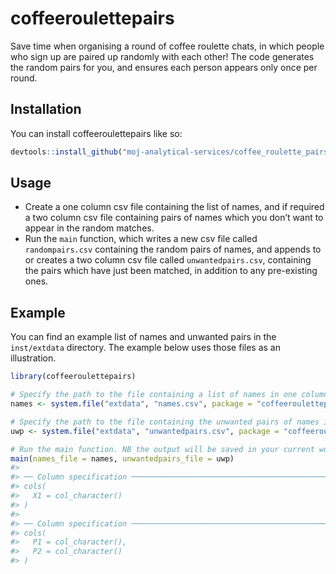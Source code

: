 
<!-- README.md is generated from README.Rmd. Please edit that file -->

# coffeeroulettepairs

<!-- badges: start -->
<!-- badges: end -->

Save time when organising a round of coffee roulette chats, in which
people who sign up are paired up randomly with each other! The code
generates the random pairs for you, and ensures each person appears only
once per round.

## Installation

You can install coffeeroulettepairs like so:

``` r
devtools::install_github("moj-analytical-services/coffee_roulette_pairs")
```

## Usage

-   Create a one column csv file containing the list of names, and if
    required a two column csv file containing pairs of names which you
    don’t want to appear in the random matches.
-   Run the `main` function, which writes a new csv file called
    `randompairs.csv` containing the random pairs of names, and appends
    to or creates a two column csv file called `unwantedpairs.csv`,
    containing the pairs which have just been matched, in addition to
    any pre-existing ones.

## Example

You can find an example list of names and unwanted pairs in the
`inst/extdata` directory. The example below uses those files as an
illustration.

``` r
library(coffeeroulettepairs)

# Specify the path to the file containing a list of names in one column
names <- system.file("extdata", "names.csv", package = "coffeeroulettepairs")

# Specify the path to the file containing the unwanted pairs of names in two columns, one pair per row
uwp <- system.file("extdata", "unwantedpairs.csv", package = "coffeeroulettepairs")

# Run the main function. NB the output will be saved in your current working directory
main(names_file = names, unwantedpairs_file = uwp)
#> 
#> ── Column specification ────────────────────────────────────────────────────────
#> cols(
#>   X1 = col_character()
#> )
#> 
#> ── Column specification ────────────────────────────────────────────────────────
#> cols(
#>   P1 = col_character(),
#>   P2 = col_character()
#> )
```
